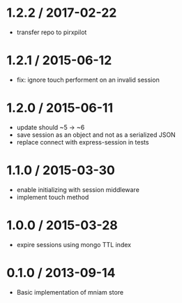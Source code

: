 
1.2.2 / 2017-02-22
==================

 * transfer repo to pirxpilot

1.2.1 / 2015-06-12
==================

 * fix: ignore touch performent on an invalid session

1.2.0 / 2015-06-11
==================

 * update should ~5 -> ~6
 * save session as an object and not as a serialized JSON
 * replace connect with express-session in tests

1.1.0 / 2015-03-30
==================

 * enable initializing with session middleware
 * implement touch method

1.0.0 / 2015-03-28
==================

 * expire sessions using mongo TTL index

0.1.0 / 2013-09-14 
==================

 * Basic implementation of mniam store
